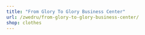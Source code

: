 ```yaml
---
title: "From Glory To Glory Business Center"
url: /zwedru/from-glory-to-glory-business-center/
shop: clothes
---
```

